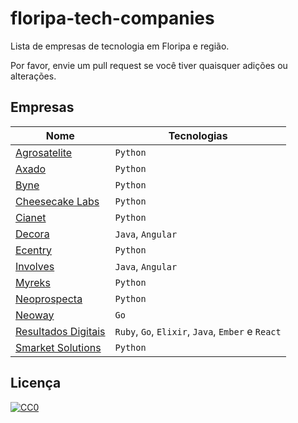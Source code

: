 # floripa-tech-companies
Lista de empresas de tecnologia em Floripa e região.

Por favor, envie um pull request se você tiver quaisquer adições ou alterações.

## Empresas

Nome | Tecnologias
---- | -----------
[Agrosatelite](http://agrosatelite.com.br/pt/home/) | `Python`
[Axado](https://www.axado.com.br/) | `Python`
[Byne](http://www.byne.com.br/) | `Python`
[Cheesecake Labs](https://cheesecakelabs.com/) | `Python`
[Cianet](https://www.cianet.com.br/) | `Python`
[Decora](https://home.decoracontent.com) | `Java`, `Angular`
[Ecentry](http://ecentry.com/) | `Python`
[Involves](https://www.involves.com.br/pt) | `Java`, `Angular`
[Myreks](https://www.myreks.com/v3/) | `Python`
[Neoprospecta](https://neoprospecta.com/) | `Python`
[Neoway](https://www.neoway.com.br/) | `Go`
[Resultados Digitais](https://resultadosdigitais.com.br/) | `Ruby`, `Go`, `Elixir`, `Java`, `Ember` e `React`
[Smarket Solutions](http://www.smarketsolutions.com.br/) | `Python`


## Licença

[![CC0](http://mirrors.creativecommons.org/presskit/buttons/88x31/svg/cc-zero.svg)](https://creativecommons.org/publicdomain/zero/1.0/)
